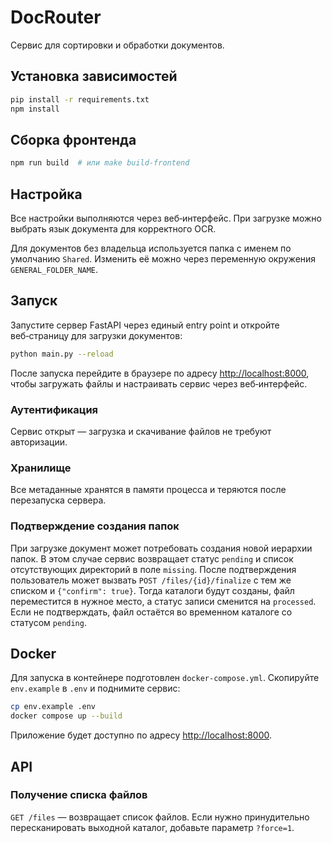 # DocRouter

Сервис для сортировки и обработки документов.

## Установка зависимостей

```bash
pip install -r requirements.txt
npm install
```

## Сборка фронтенда

```bash
npm run build  # или make build-frontend
```

## Настройка

Все настройки выполняются через веб‑интерфейс. При загрузке можно выбрать язык документа для корректного OCR.

Для документов без владельца используется папка с именем по умолчанию `Shared`. Изменить её можно через переменную окружения `GENERAL_FOLDER_NAME`.

## Запуск

Запустите сервер FastAPI через единый entry point и откройте веб‑страницу для загрузки документов:

```bash
python main.py --reload
```

После запуска перейдите в браузере по адресу [http://localhost:8000](http://localhost:8000), чтобы загружать файлы и настраивать сервис через веб‑интерфейс.

### Аутентификация

Сервис открыт — загрузка и скачивание файлов не требуют авторизации.

### Хранилище

Все метаданные хранятся в памяти процесса и теряются после перезапуска сервера.

### Подтверждение создания папок

При загрузке документ может потребовать создания новой иерархии папок. В этом
случае сервис возвращает статус `pending` и список отсутствующих директорий в
поле `missing`. После подтверждения пользователь может вызвать
`POST /files/{id}/finalize` с тем же списком и `{"confirm": true}`. Тогда
каталоги будут созданы, файл переместится в нужное место, а статус записи
сменится на `processed`. Если не подтверждать, файл остаётся во временном
каталоге со статусом `pending`.

## Docker

Для запуска в контейнере подготовлен `docker-compose.yml`.
Скопируйте `env.example` в `.env` и поднимите сервис:

```bash
cp env.example .env
docker compose up --build
```

Приложение будет доступно по адресу [http://localhost:8000](http://localhost:8000).

## API

### Получение списка файлов

`GET /files` — возвращает список файлов. Если нужно принудительно пересканировать выходной каталог, добавьте параметр `?force=1`.

